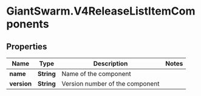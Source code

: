 # GiantSwarm.V4ReleaseListItemComponents

## Properties
Name | Type | Description | Notes
------------ | ------------- | ------------- | -------------
**name** | **String** | Name of the component | 
**version** | **String** | Version number of the component | 


